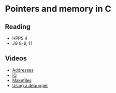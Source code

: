# Pointers and memory in C

## Reading
* HPPS 4
* JG 8-9, 11

## Videos

* [Addresses](https://sid.erda.dk/share_redirect/f8RgVGzlET/addresses.mp4)
* [IO](https://sid.erda.dk/share_redirect/f8RgVGzlET/io-in-c.mp4)
* [Makefiles](https://sid.erda.dk/share_redirect/f8RgVGzlET/make.mp4)
* [Using a debugger](https://www.youtube.com/watch?v=bWH-nL7v5F4)
